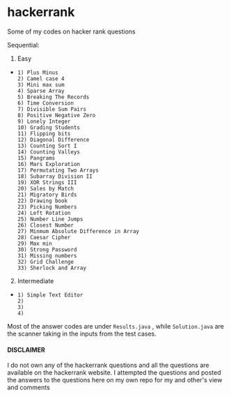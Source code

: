 # hackerrank
Some of my codes on hacker rank questions

Sequential:
1) Easy
-     1) Plus Minus
      2) Camel case 4
      3) Mini max sum
      4) Sparse Array
      5) Breaking The Records
      6) Time Conversion
      7) Divisible Sum Pairs
      8) Positive Negative Zero
      9) Lonely Integer
      10) Grading Students
      11) Flipping bits
      12) Diagonal Difference
      13) Counting Sort I
      14) Counting Valleys
      15) Pangrams
      16) Mars Exploration
      17) Permutating Two Arrays
      18) Subarray Division II
      19) XOR Strings III
      20) Sales by Match
      21) Migratory Birds
      22) Drawing book
      23) Picking Numbers
      24) Left Rotation
      25) Number Line Jumps
      26) Closest Number
      27) Minmum Absolute Difference in Array
      28) Caesar Cipher
      29) Max min
      30) Strong Password
      31) Missing numbers
      32) Grid Challenge
      33) Sherlock and Array

2) Intermediate
-     1) Simple Text Editor
      2) 
      3) 
      4) 


Most of the answer codes are under ```Results.java``` , while ```Solution.java``` are the scanner taking in the inputs from the test cases.

#### DISCLAIMER
I do not own any of the hackerrank questions and all the questions are available on the hackerrank website. I attempted the questions and posted the answers to the questions here on my own repo for my and other's view and comments
